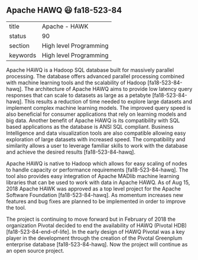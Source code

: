 ## Apache HAWQ :smiley: fa18-523-84


|          |                        |
| -------- | ---------------------- |
| title    | Apache - HAWK          | 
| status   | 90                     |
| section  | High level Programming |
| keywords | High level Programming |


Apache HAWQ is a Hadoop SQL database built for massively parallel
processing.  The database offers advanced parallel processing combined
with machine learning tools and the scalability of Hadoop
[fa18-523-84-hawq].  The architecture of Apache HAWQ aims to provide
low latency query responses that can scale to datasets as large as a
petabyte [fa18-523-84-hawq].  This results a reduction of time needed
to explore large datasets and implement complex machine learning
models.  The improved query speed is also beneficial for consumer
applications that rely on learning models and big data.  Another
benefit of Apache HAWQ is its compatibility with SQL based
applications as the database is ANSI SQL compliant.  Business
Intelligence and data visualization tools are also compatible allowing
easy exploration of large datasets with increased speed.  The
compatibility and similarity allows a user to leverage familiar skills
to work with the database and achieve the desired results
[fa18-523-84-hawq].

Apache HAWQ is native to Hadoop which allows for easy scaling of nodes
to handle capacity or performance requirements [fa18-523-84-hawq]. The
tool also provides easy integration of Apache MADlib machine learning
libraries that can be used to work with data in Apache HAWQ.  As of
Aug 15, 2018 Apache HAWK was approved as a top level project for the
Apache Software Foundation [fa18-523-84-hawq].  As momentum increases
new features and bug fixes are planned to be implemented in order to
improve the tool.

The project is continuing to move forward but in February of 2018 the
organization Pivotal decided to end the availability of HAWQ (Pivotal
HDB) [fa18-523-84-end-of-life].  In the early design of HAWQ Pivotal
was a key player in the development through the creation of the
Pivotal Greenplum enterprise database [fa18-523-84-hawq].  Now the
project will continue as an open source project.


     
